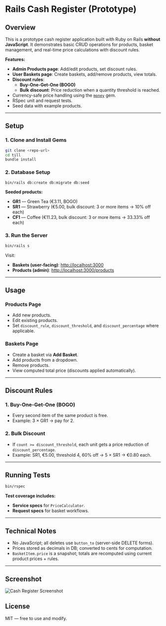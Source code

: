 # Rails Cash Register (Prototype)

## Overview
This is a prototype cash register application built with Ruby on Rails **without JavaScript**. It demonstrates basic CRUD operations for products, basket management, and real-time price calculations with discount rules.

**Features:**
- **Admin Products page**: Add/edit products, set discount rules.
- **User Baskets page**: Create baskets, add/remove products, view totals.
- **Discount rules**:
  - **Buy-One-Get-One (BOGO)**
  - **Bulk discount**: Price reduction when a quantity threshold is reached.
- Currency-safe price handling using the [`money`](https://github.com/RubyMoney/money) gem.
- RSpec unit and request tests.
- Seed data with example products.

---

## Setup

### 1. Clone and Install Gems
```bash
git clone <repo-url>
cd till
bundle install
```

### 2. Database Setup
```bash
bin/rails db:create db:migrate db:seed
```

**Seeded products:**
- **GR1** — Green Tea (€3.11, BOGO)
- **SR1** — Strawberry (€5.00, bulk discount: 3 or more items → 10% off each)
- **CF1** — Coffee (€11.23, bulk discount: 3 or more items → 33.33% off each)

### 3. Run the Server
```bash
bin/rails s
```

Visit:
- **Baskets (user-facing)**: [http://localhost:3000](http://localhost:3000)
- **Products (admin)**: [http://localhost:3000/products](http://localhost:3000/products)

---

## Usage

### Products Page
- Add new products.
- Edit existing products.
- Set `discount_rule`, `discount_threshold`, and `discount_percentage` where applicable.

### Baskets Page
- Create a basket via **Add Basket**.
- Add products from a dropdown.
- Remove products.
- View computed total price (discounts applied automatically).

---

## Discount Rules

### 1. Buy-One-Get-One (BOGO)
- Every second item of the same product is free.
- Example: 3 × GR1 → pay for 2.

### 2. Bulk Discount
- If `count >= discount_threshold`, each unit gets a price reduction of `discount_percentage`.
- Example: SR1, €5.00, threshold 4, 60% off → 5 × SR1 → €0.80 each.

---

## Running Tests
```bash
bin/rspec
```

**Test coverage includes:**
- **Service specs** for `PriceCalculator`.
- **Request specs** for basket workflows.

---

## Technical Notes
- No JavaScript; all deletes use `button_to` (server-side DELETE forms).
- Prices stored as decimals in DB; converted to cents for computation.
- `BasketItem.price` is a snapshot; totals are recomputed using current product prices + rules.

---

## Screenshot

![Cash Register Screenshot](https://i.imgur.com/0eoxVjC.png)

## License
MIT — free to use and modify.
